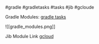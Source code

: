 #gradle #gradletasks  #tasks #jib #gcloude 

Gradle Modules:
[gradle tasks](https://github.ford.com/DevEnablement/gradle-boost-plugin/tree/b8c4cd3bb372584713bf71489e298703d9e5a145/src/main/resources/gradle/modules)

![[gradle_modules.png]]

Jib Module Link
[gcloud](https://github.ford.com/DevEnablement/gradle-boost-plugin/blob/b8c4cd3bb372584713bf71489e298703d9e5a145/src/main/resources/gradle/modules/gcloud.gradle)
